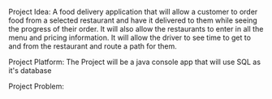 Project Idea: A food delivery application that will allow a customer to order food from a selected restaurant and have it delivered to them while seeing the progress of their 
order. It will also allow the restaurants to enter in all the menu and pricing information. It will allow the driver to see time to get to and from the restaurant and route a 
path for them.

Project Platform: The Project will be a java console app that will use SQL as it's database

Project Problem: 

